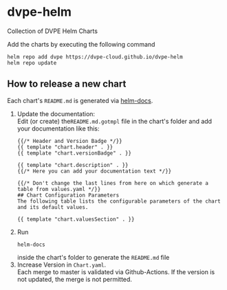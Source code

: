 # dvpe-helm
Collection of DVPE Helm Charts

Add the charts by executing the following command

```
helm repo add dvpe https://dvpe-cloud.github.io/dvpe-helm
helm repo update
```

## How to release a new chart
Each chart's `README.md` is generated via [helm-docs](https://github.com/norwoodj/helm-docs).  
1. Update the documentation:  
   Edit (or create) the`README.md.gotmpl` file in the chart's folder and add your documentation like this:
   ```gotemplate
   {{/* Header and Version Badge */}}
   {{ template "chart.header" . }} 
   {{ template "chart.versionBadge" . }}

   {{ template "chart.description" . }}
   {{/* Here you can add your documentation text */}}

   {{/* Don't change the last lines from here on which generate a table from values.yaml */}}
   ## Chart Configuration Parameters
   The following table lists the configurable parameters of the chart and its default values.
   
   {{ template "chart.valuesSection" . }}
   ```
1. Run
   ```shell
   helm-docs
   ```
   inside the chart's folder to generate the `README.md` file
1. Increase Version in `Chart.yaml`.  
   Each merge to master is validated via Github-Actions. If the version is not updated, the merge is not permitted.
   
